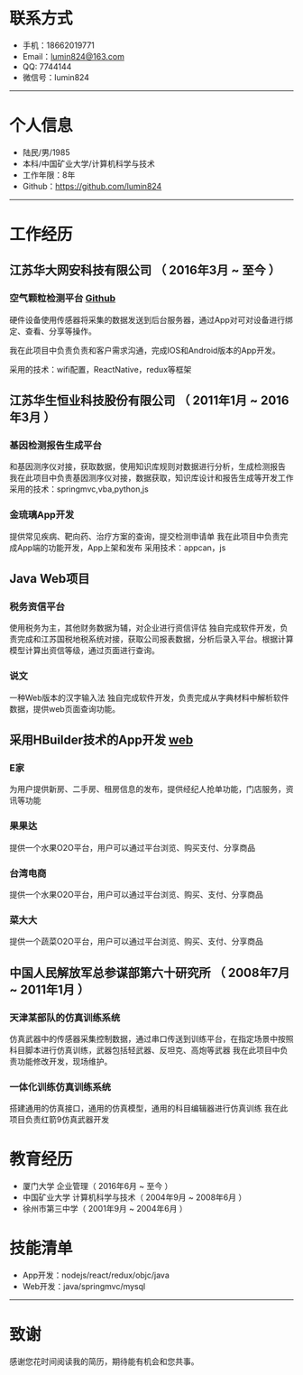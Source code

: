 # 联系方式

- 手机：18662019771
- Email：lumin824@163.com
- QQ: 7744144
- 微信号：lumin824

---

# 个人信息

 - 陆民/男/1985 
 - 本科/中国矿业大学/计算机科学与技术 
 - 工作年限：8年
 - Github：https://github.com/lumin824

---

# 工作经历

## 江苏华大网安科技有限公司 （ 2016年3月 ~ 至今 ）

### 空气颗粒检测平台 [Github](https://github.com/greatsec/ReactNativeApp)
硬件设备使用传感器将采集的数据发送到后台服务器，通过App对可对设备进行绑定、查看、分享等操作。

我在此项目中负责负责和客户需求沟通，完成IOS和Android版本的App开发。

采用的技术：wifi配置，ReactNative，redux等框架

## 江苏华生恒业科技股份有限公司 （ 2011年1月 ~ 2016年3月 ）

### 基因检测报告生成平台
和基因测序仪对接，获取数据，使用知识库规则对数据进行分析，生成检测报告
我在此项目中负责基因测序仪对接，数据获取，知识库设计和报告生成等开发工作
采用的技术：springmvc,vba,python,js

### 金琉璃App开发 
提供常见疾病、靶向药、治疗方案的查询，提交检测申请单
我在此项目中负责完成App端的功能开发，App上架和发布
采用技术：appcan，js

## Java Web项目
### 税务资信平台
使用税务为主，其他财务数据为辅，对企业进行资信评估
独自完成软件开发，负责完成和江苏国税地税系统对接，获取公司报表数据，分析后录入平台。根据计算模型计算出资信等级，通过页面进行查询。

### 说文
一种Web版本的汉字输入法
独自完成软件开发，负责完成从字典材料中解析软件数据，提供web页面查询功能。


## 采用HBuilder技术的App开发 [web](http://www.crabmake.com/)
### E家
为用户提供新房、二手房、租房信息的发布，提供经纪人抢单功能，门店服务，资讯等功能

### 果果达
提供一个水果O2O平台，用户可以通过平台浏览、购买支付、分享商品

### 台湾电商
提供一个水果O2O平台，用户可以通过平台浏览、购买、支付、分享商品

### 菜大大
提供一个蔬菜O2O平台，用户可以通过平台浏览、购买、支付、分享商品
 
 
## 中国人民解放军总参谋部第六十研究所 （ 2008年7月 ~ 2011年1月 ）
### 天津某部队的仿真训练系统
仿真武器中的传感器采集控制数据，通过串口传送到训练平台，在指定场景中按照科目脚本进行仿真训练，武器包括轻武器、反坦克、高炮等武器
我在此项目中负责功能修改开发，现场维护。

### 一体化训练仿真训练系统
搭建通用的仿真接口，通用的仿真模型，通用的科目编辑器进行仿真训练
我在此项目负责红箭9仿真武器开发

# 教育经历
- 厦门大学 企业管理（ 2016年6月 ~ 至今 ）
- 中国矿业大学 计算机科学与技术（ 2004年9月 ~ 2008年6月 ）
- 徐州市第三中学（ 2001年9月 ~ 2004年6月 ）


# 技能清单

- App开发：nodejs/react/redux/objc/java
- Web开发：java/springmvc/mysql

---

# 致谢
感谢您花时间阅读我的简历，期待能有机会和您共事。
